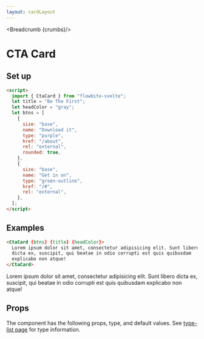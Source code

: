 ```yaml
---
layout: cardLayout
---
```


<script>
  import { CtaCard, Table, TableDefaultRow, Breadcrumb } from '$lib/index';
  import componentProps from '../props/CtaCard.json'
  // Props table
  let items = componentProps.props
	let propHeader = ['Name', 'Type', 'Default']
	
	let divClass='w-full relative overflow-x-auto shadow-md sm:rounded-lg'

  let title = "Be The First";
  let headColor = "gray";
  let btns = [
    {
      size: "base",
      name: "Download it",
      type: "purple",
      href: "/about",
      rel: "external",
      rounded: true,
    },
    {
      size: "base",
      name: "Get in on",
      type: "green-outline",
      href: "/#",
      rel: "external",
    },
  ];

  let crumbs = [
    {
      label:'Home',
      href:'/'
    },
    {
      label:'Cards',
      href:'/cards/'
    },
    {
      label:'CTA Card',
      href:'/cards/cta'
    },
  ]
</script>

<Breadcrumb {crumbs}/>


<h1 class="text-3xl w-full dark:text-white py-8">CTA Card</h1>

<h2 class="text-2xl w-full dark:text-white py-4">Set up</h2>

```html
<script>
  import { CtaCard } from "flowbite-svelte";
  let title = "Be The First";
  let headColor = "gray";
  let btns = [
    {
      size: "base",
      name: "Download it",
      type: "purple",
      href: "/about",
      rel: "external",
      rounded: true,
    },
    {
      size: "base",
      name: "Get in on",
      type: "green-outline",
      href: "/#",
      rel: "external",
    },
  ];
</script>
```

<h2 class="text-2xl w-full dark:text-white py-4">Examples</h2>

```html
<CtaCard {btns} {title} {headColor}>
  Lorem ipsum dolor sit amet, consectetur adipisicing elit. Sunt libero
  dicta ex, suscipit, qui beatae in odio corrupti est quis quibusdam
  explicabo non atque!
</CtaCard>
```

<div class="container flex flex-wrap justify-center rounded-xl mx-auto bg-gradient-to-r bg-white dark:bg-gray-900 border border-gray-200 dark:border-gray-700 p-2 sm:p-6">
<CtaCard {btns} {title} {headColor}>
  Lorem ipsum dolor sit amet, consectetur adipisicing elit. Sunt libero
  dicta ex, suscipit, qui beatae in odio corrupti est quis quibusdam
  explicabo non atque!
</CtaCard>
</div>

<h2 class="text-2xl w-full dark:text-white py-4">Props</h2>

<p>The component has the following props, type, and default values. See <a href="/type-list" class="text-blue-600 hover:underline dark:text-blue-500">type-list page</a> for type information.</p>


<Table header={propHeader} {divClass} >
  <TableDefaultRow {items} rowState='hover' />
</Table>